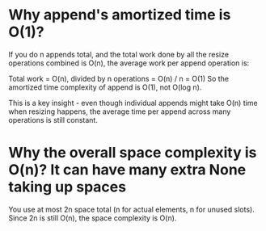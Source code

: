 # Why append's amortized time is O(1)?
If you do n appends total, and the total work done by all the resize operations combined is O(n), the average work per append operation is:

Total work = O(n), divided by n operations 
  = O(n) / n
  = O(1)
So the amortized time complexity of append is O(1), not O(log n).

This is a key insight - even though individual appends might take O(n) time when resizing happens, the average time per append across many operations is still constant.

# Why the overall space complexity is O(n)? It can have many extra None taking up spaces
You use at most 2n space total (n for actual elements, n for unused slots). Since 2n is still O(n), the space complexity is O(n).
